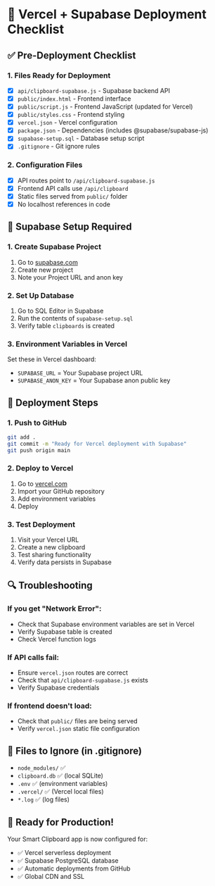 # 🚀 Vercel + Supabase Deployment Checklist

## ✅ Pre-Deployment Checklist

### 1. Files Ready for Deployment
- [x] `api/clipboard-supabase.js` - Supabase backend API
- [x] `public/index.html` - Frontend interface
- [x] `public/script.js` - Frontend JavaScript (updated for Vercel)
- [x] `public/styles.css` - Frontend styling
- [x] `vercel.json` - Vercel configuration
- [x] `package.json` - Dependencies (includes @supabase/supabase-js)
- [x] `supabase-setup.sql` - Database setup script
- [x] `.gitignore` - Git ignore rules

### 2. Configuration Files
- [x] API routes point to `/api/clipboard-supabase.js`
- [x] Frontend API calls use `/api/clipboard`
- [x] Static files served from `public/` folder
- [x] No localhost references in code

## 🔧 Supabase Setup Required

### 1. Create Supabase Project
1. Go to [supabase.com](https://supabase.com)
2. Create new project
3. Note your Project URL and anon key

### 2. Set Up Database
1. Go to SQL Editor in Supabase
2. Run the contents of `supabase-setup.sql`
3. Verify table `clipboards` is created

### 3. Environment Variables in Vercel
Set these in Vercel dashboard:
- `SUPABASE_URL` = Your Supabase project URL
- `SUPABASE_ANON_KEY` = Your Supabase anon public key

## 🚀 Deployment Steps

### 1. Push to GitHub
```bash
git add .
git commit -m "Ready for Vercel deployment with Supabase"
git push origin main
```

### 2. Deploy to Vercel
1. Go to [vercel.com](https://vercel.com)
2. Import your GitHub repository
3. Add environment variables
4. Deploy

### 3. Test Deployment
1. Visit your Vercel URL
2. Create a new clipboard
3. Test sharing functionality
4. Verify data persists in Supabase

## 🔍 Troubleshooting

### If you get "Network Error":
- Check that Supabase environment variables are set in Vercel
- Verify Supabase table is created
- Check Vercel function logs

### If API calls fail:
- Ensure `vercel.json` routes are correct
- Check that `api/clipboard-supabase.js` exists
- Verify Supabase credentials

### If frontend doesn't load:
- Check that `public/` files are being served
- Verify `vercel.json` static file configuration

## 📁 Files to Ignore (in .gitignore)
- `node_modules/` ✅
- `clipboard.db` ✅ (local SQLite)
- `.env` ✅ (environment variables)
- `.vercel/` ✅ (Vercel local files)
- `*.log` ✅ (log files)

## 🎯 Ready for Production!
Your Smart Clipboard app is now configured for:
- ✅ Vercel serverless deployment
- ✅ Supabase PostgreSQL database
- ✅ Automatic deployments from GitHub
- ✅ Global CDN and SSL 